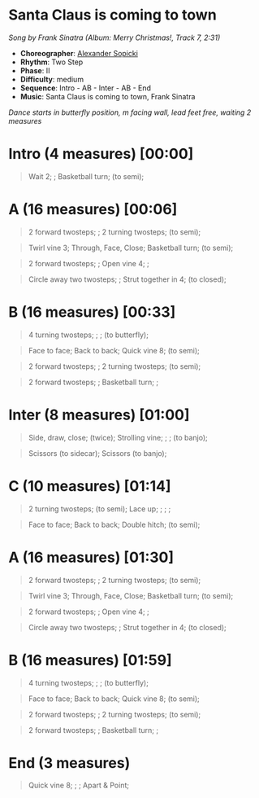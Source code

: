 # Santa Claus is coming to town
*Song by Frank Sinatra (Album: Merry Christmas!, Track 7, 2:31)*

* **Choreographer**: [Alexander Sopicki](mailto:cuesheets@gmx.net "cuesheets@gmx.net")
* **Rhythm**: Two Step
* **Phase**: II
* **Difficulty**: medium
* **Sequence**: Intro - AB - Inter - AB - End
* **Music**: Santa Claus is coming to town, Frank Sinatra

*Dance starts in butterfly position, m facing wall, lead feet free, waiting 2 measures*


# Intro (4 measures) [00:00]

> Wait 2; ; Basketball turn; (to semi);

# A (16 measures) [00:06]

> 2 forward twosteps; ; 2 turning twosteps; (to semi);

> Twirl vine 3; Through, Face, Close; Basketball turn; (to semi);

> 2 forward twosteps; ; Open vine 4; ;

> Circle away two twosteps; ; Strut together in 4; (to closed);

# B (16 measures) [00:33]

> 4 turning twosteps; ; ; (to butterfly);

> Face to face; Back to back; Quick vine 8; (to semi);

> 2 forward twosteps; ; 2 turning twosteps; (to semi);

> 2 forward twosteps; ; Basketball turn; ;

# Inter (8 measures) [01:00]

> Side, draw, close; (twice); Strolling vine; ; ; (to banjo);

> Scissors (to sidecar); Scissors (to banjo);

# C (10 measures) [01:14]

> 2 turning twosteps; (to semi); Lace up; ; ; ;

> Face to face; Back to back; Double hitch; (to semi);

# A (16 measures) [01:30]

> 2 forward twosteps; ; 2 turning twosteps; (to semi);

> Twirl vine 3; Through, Face, Close; Basketball turn; (to semi);

> 2 forward twosteps; ; Open vine 4; ;

> Circle away two twosteps; ; Strut together in 4; (to closed);

# B (16 measures) [01:59]

> 4 turning twosteps; ; ; (to butterfly);

> Face to face; Back to back; Quick vine 8; (to semi);

> 2 forward twosteps; ; 2 turning twosteps; (to semi);

> 2 forward twosteps; ; Basketball turn; ;

# End (3 measures)

>  Quick vine 8; ; ; Apart & Point;

<meta name="x:audio-file" content="f/Frank Sinatra/Frank Sinatra -  Santa Claus is coming to town.mp3" >